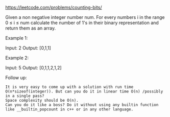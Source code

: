 https://leetcode.com/problems/counting-bits/

Given a non negative integer number num. For every numbers i in the range 0 ≤ i ≤ num calculate the number of 1's in their binary representation and return them as an array.

Example 1:

Input: 2
Output: [0,1,1]

Example 2:

Input: 5
Output: [0,1,1,2,1,2]

Follow up:

    It is very easy to come up with a solution with run time O(n*sizeof(integer)). But can you do it in linear time O(n) /possibly in a single pass?
    Space complexity should be O(n).
    Can you do it like a boss? Do it without using any builtin function like __builtin_popcount in c++ or in any other language.
